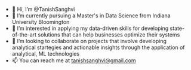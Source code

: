 - 👋 Hi, I’m @TanishSanghvi
- 🌱 I’m currently pursuing a Master's in Data Science from Indiana University Bloomington
- 👀 I’m interested in applying my data-driven skills for developing state-of-the-art solutions that can help businesses optimize their systems
- 💞️ I’m looking to collaborate on projects that involve developing analytical startegies and actionable insights through the application of analytical, ML technologies
- 📫 You can reach me at tanishsanghvi@gmail.com

<!---
TanishSanghvi/TanishSanghvi is a ✨ special ✨ repository because its `README.md` (this file) appears on your GitHub profile.
You can click the Preview link to take a look at your changes.
--->

